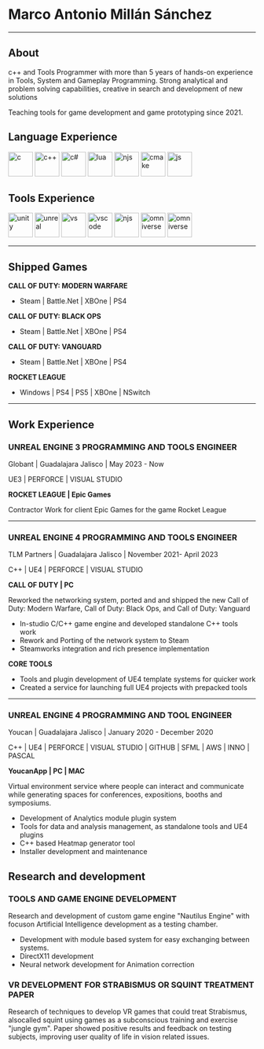 # Marco Antonio Millán Sánchez
---

## About

c++ and Tools Programmer with more than 5 years of hands-on experience in Tools, System and Gameplay
Programming. Strong analytical and problem solving capabilities, creative in search and development of new solutions

Teaching tools for game development and game prototyping since 2021.

## Language Experience

<img src="https://upload.wikimedia.org/wikipedia/commons/1/18/C_Programming_Language.svg" alt="c" width="50" height="50"/> <img src="https://upload.wikimedia.org/wikipedia/commons/1/18/ISO_C%2B%2B_Logo.svg" alt="c++" width="50" height="50"/> <img src="https://upload.wikimedia.org/wikipedia/commons/0/0d/C_Sharp_wordmark.svg" alt="c#" width="50" height="50"/> <img src="https://upload.wikimedia.org/wikipedia/commons/c/cf/Lua-Logo.svg" alt="lua" width="50" height="50"/> <img src="https://cdn.icon-icons.com/icons2/2415/PNG/512/nodejs_original_logo_icon_146411.png" alt="njs" width="50" height="50"/> <img src="https://upload.wikimedia.org/wikipedia/commons/1/13/Cmake.svg" alt="cmake" width="50" height="50"/> <img src="https://cdn.icon-icons.com/icons2/2108/PNG/512/javascript_icon_130900.png" alt="js" width="50" height="50"/>

## Tools Experience

<img src="https://i.redd.it/tu3gt6ysfxq71.png" alt="unity" width="50" height="50"/> <img src="https://img.utdstc.com/icon/71e/e83/71ee83885d34166b758938311fbab410e290cdc95fb33c2dfb624d8829a0ba4d:200" alt="unreal" width="50" height="50"/> <img src="https://upload.wikimedia.org/wikipedia/commons/5/59/Visual_Studio_Icon_2019.svg" alt="vs" width="50" height="50"/> <img src="https://upload.wikimedia.org/wikipedia/commons/9/9a/Visual_Studio_Code_1.35_icon.svg" alt="vscode" width="50" height="50"/> <img src="https://cdn.worldvectorlogo.com/logos/git-icon.svg" alt="njs" width="50" height="50"/> <img src="https://esri.github.io/cityengine/assets/img/omniverse.png" alt="omniverse" width="50" height="50"/> <img src="https://img.informer.com/icons_mac/png/128/437/437456.png" alt="omniverse" width="50" height="50"/>

---
## Shipped Games

**CALL OF DUTY: MODERN WARFARE**
- Steam | Battle.Net | XBOne | PS4

**CALL OF DUTY: BLACK OPS** 
- Steam | Battle.Net | XBOne | PS4

**CALL OF DUTY: VANGUARD** 
- Steam | Battle.Net | XBOne | PS4

**ROCKET LEAGUE** 
- Windows | PS4 | PS5 | XBOne | NSwitch

---

## Work Experience

### UNREAL ENGINE 3 PROGRAMMING AND TOOLS ENGINEER
Globant | Guadalajara Jalisco | May 2023 - Now

UE3 | PERFORCE | VISUAL STUDIO


**ROCKET LEAGUE | Epic Games**

Contractor Work for client Epic Games for the game Rocket League

---

### UNREAL ENGINE 4 PROGRAMMING AND TOOLS ENGINEER
TLM Partners | Guadalajara Jalisco | November 2021- April 2023

C++ | UE4 | PERFORCE | VISUAL STUDIO


**CALL OF DUTY | PC**

Reworked the networking system, ported and and shipped the new Call of Duty:
Modern Warfare, Call of Duty: Black Ops, and Call of Duty: Vanguard

- In-studio C/C++ game engine and developed standalone C++ tools work
- Rework and Porting of the network system to Steam
- Steamworks integration and rich presence implementation

**CORE TOOLS**

- Tools and plugin development of UE4 template systems for quicker work
- Created a service for launching full UE4 projects with prepacked tools

---

### UNREAL ENGINE 4 PROGRAMMING AND TOOL ENGINEER
Youcan | Guadalajara Jalisco | January 2020 - December 2020

C++ | UE4 | PERFORCE | VISUAL STUDIO | GITHUB | SFML | AWS | INNO | PASCAL

**YoucanApp | PC | MAC**

Virtual environment service where people can interact and communicate while
generating spaces for conferences, expositions, booths and symposiums.

- Development of Analytics module plugin system
- Tools for data and analysis management, as standalone tools and UE4 plugins
- C++ based Heatmap generator tool
- Installer development and maintenance

## Research and development

### TOOLS AND GAME ENGINE DEVELOPMENT
Research and development of custom game engine "Nautilus Engine" with focuson Artificial Intelligence development as a testing chamber.
- Development with module based system for easy exchanging between systems.
- DirectX11 development
- Neural network development for Animation correction

### VR DEVELOPMENT FOR STRABISMUS OR SQUINT TREATMENT PAPER
Research of techniques to develop VR games that could treat Strabismus, alsocalled squint using games as a subconscious training and exercise "jungle gym".
Paper showed positive results and feedback on testing subjects, improving user quality of life in vision related issues.

<!---
USwampertor/USwampertor is a ✨ special ✨ repository because its `README.md` (this file) appears on your GitHub profile.
You can click the Preview link to take a look at your changes.
--->
